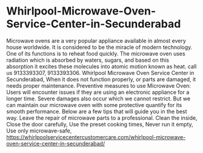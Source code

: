 # Whirlpool-Microwave-Oven-Service-Center-in-Secunderabad
  Microwave ovens are a very popular appliance available in almost every house worldwide. It is considered to be the miracle of modern technology. One of its functions is to reheat food quickly. The microwave oven uses radiation which is absorbed by waters, sugars, and based on this absorption it excites these molecules into atomic motion known as heat. call us 9133393307, 9133393306. Whirlpool Microwave Oven Service Center in Secunderabad, When it does not function properly, or parts are damaged, it needs proper maintenance. Preventive measures to use Microwave Oven: Users will encounter issues if they are using an electronic appliance for a longer time. Severe damages also occur which we cannot restrict. But we can maintain our microwave oven with some protective quantify for its smooth performance. Below are a few tips that will guide you in the best way. Leave the repair of microwave parts to a professional. Clean the inside, Close the door carefully, Use the preset cooking times, Never run it empty, Use only microwave-safe,     https://whirlpoolservicecentercustomercare.com/whirlpool-microwave-oven-service-center-in-secunderabad/
